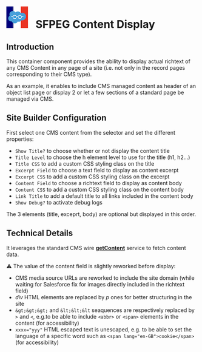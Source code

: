 # ![Logo](/media/Logo.png) &nbsp; SFPEG Content  Display

## Introduction

This container component provides the ability to display actual richtext of any CMS Content
in any page of a site (i.e. not only in the record pages corresponding to their CMS type).

As an example, it enables to include CMS managed content as header of an object list page
or display 2 or let a few sections of a standard page be managed via CMS.


## Site Builder Configuration

First select one CMS content from the selector and set the different properties:
* `Show Title?` to choose whether or not display the content title
* `Title Level` to choose the h element level to use for the title (h1, h2...)
* `Title CSS` to add a custom CSS styling class on the title
* `Excerpt Field` to choose a text field to display as content excerpt
* `Excerpt CSS` to add a custom CSS styling class on the excerpt
* `Content Field` to choose a richtext field to display as content body
* `Content CSS` to add a custom CSS styling class on the content body
* `Link Title` to add a default title to all links included in the content body
* `Show Debug?` to activate debug logs

The 3 elements (title, exceprt, body) are optional but displayed in this order.


## Technical Details

It leverages the standard CMS wire **[getContent](https://developer.salesforce.com/docs/platform/lwc/guide/reference-wire-adapters-delivery-get-content.html)** service to fetch content data.

⚠️ The value of the content field is slightly reworked before display:
* CMS media source URLs are reworked to include the site domain (while waiting for Salesforce 
fix for images directly included in the richtext field)
* _div_ HTML elements are replaced by _p_ ones for better structuring in the site
* `&gt;&gt;&gt;` and `&lt;&lt;&lt` seaquences are respectively replaced by `>` and `<`, e.g.to be able to include `<abbr>` or `<span>` elements in the content (for accessibility)
* `xxxx="yyy"` HTML escaped text is unescaped, e.g. to be able to set the language of 
a specific word such as `<span lang="en-GB">cookie</span>` (for accessibility)
